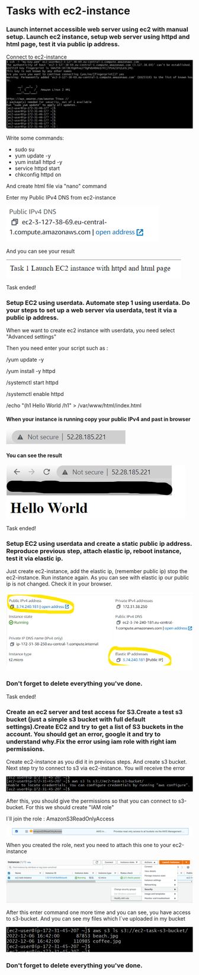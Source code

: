 # Tasks with ec2-instance

### Launch internet accessible web server using ec2 with manual setup. Launch ec2 instance, setup web server using httpd and html page, test it via public ip address.

Connect to ec2-instance
![](assets/connect-to-ec2.png)

Write some commands:

- sudo su
- yum update -y
- yum install httpd -y
- service httpd start
- chkconfig httpd on

And create html file via "nano" command


Enter my Public IPv4 DNS from ec2-instance

![](assets/ec2-dns-name.png)

And you can see your result

![](assets/ended-task1.png)

Task ended!

### Setup EC2 using userdata. Automate step 1 using userdata. Do your steps to set up a web server via userdata, test it via a public ip address.

When we want to create ec2 instance with userdata, you need select "Advanced settings" 

Then you need enter your script such as :

/yum update -y

/yum install -y httpd

/systemctl start httpd

/systemctl enable httpd

/echo "(h1 Hello World /h1" > /var/www/html/index.html

#### When your instance is running copy your public IPv4 and past in browser

![](assets/public-ip.png)

#### You can see the result

![](assets/result-hello-world.png)

Task ended!

### Setup EC2 using userdata and create a static public ip address. Reproduce previous step, attach elastic ip, reboot instance, test it via elastic ip.

Just create ec2-instance, add the elastic ip, (remember public ip) stop the ec2-instance.
Run instance again.
As you can see with elastic ip our public ip is not changed. Check it in your browser.

![](assets/public-elastic-ip.png)

### Don't forget to delete everything you've done.

Task ended!

### Create an ec2 server and test access for S3.Create a test s3 bucket (just a simple s3 bucket with full default settings).Create EC2 and try to get a list of S3 buckets in the account. You should get an error, google it and try to understand why.Fix the error using iam role with right iam permissions.

Create ec2-instance as you did it in previous steps. And create s3 bucket.
Next step try to connect to s3 via ec2-instance. You will receive the error

![](assets/try-connect-to-bucket.png)

After this, you should give the permissions so that you can connect to s3-bucket.
For this we should create "IAM role"

I`ll join the role : AmazonS3ReadOnlyAccess

![](assets/s3-aim-policy.png)

When you created the role, next you need to attach this one to your ec2-instance

![](assets/attach-role.png)

After this enter command one more time and you can see, you have access to s3-bucket. And you can see my files which I`ve uploaded in my bucket

![](assets/s3-bucket-files.png)

### Don't forget to delete everything you've done.